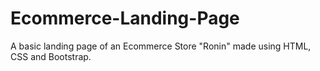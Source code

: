 # Ecommerce-Landing-Page
A basic landing page of an Ecommerce Store "Ronin" made using HTML, CSS and Bootstrap.

